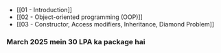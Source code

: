 - [[01 - Introduction]]
- [[02 - Object-oriented programming (OOP)]]
- [[03 - Constructor, Access modifiers, Inheritance, Diamond Problem]]





### March 2025 mein 30 LPA ka package hai
